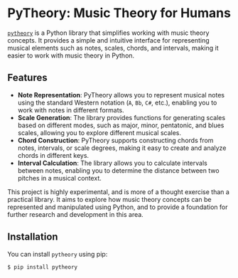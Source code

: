 # PyTheory: Music Theory for Humans

[`pytheory`](https://github.com/kennethreitz/pytheory) is a Python library that simplifies working with music theory concepts. It provides a simple and intuitive interface for representing musical elements such as notes, scales, chords, and intervals, making it easier to work with music theory in Python.

## Features

- **Note Representation**: PyTheory allows you to represent musical notes using the standard Western notation (`A`, `Bb`, `C#`, etc.), enabling you to work with notes in different formats.
- **Scale Generation**: The library provides functions for generating scales based on different modes, such as major, minor, pentatonic, and blues scales, allowing you to explore different musical scales.
- **Chord Construction**: PyTheory supports constructing chords from notes, intervals, or scale degrees, making it easy to create and analyze chords in different keys.
- **Interval Calculation**: The library allows you to calculate intervals between notes, enabling you to determine the distance between two pitches in a musical context.

This project is highly experimental, and is more of a thought exercise than a practical library. It aims to explore how music theory concepts can be represented and manipulated using Python, and to provide a foundation for further research and development in this area.

## Installation

You can install `pytheory` using pip:

```bash
$ pip install pytheory
```
